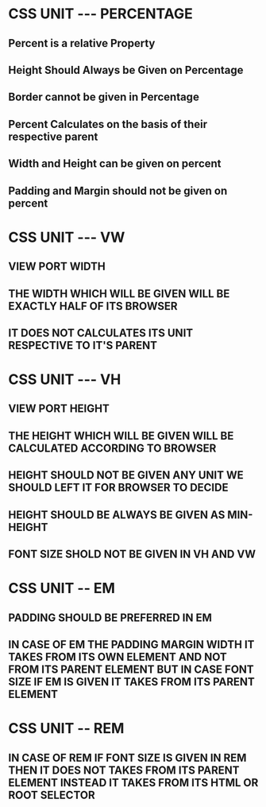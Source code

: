 # CSS UNIT --- PERCENTAGE

## Percent is a relative Property

## Height Should Always be Given on Percentage

## Border cannot be given in Percentage

## Percent Calculates on the basis of their respective parent

## Width and Height can be given on percent

## Padding and Margin should not be given on percent

# CSS UNIT --- VW

## VIEW PORT WIDTH

## THE WIDTH WHICH WILL BE GIVEN WILL BE EXACTLY HALF OF ITS BROWSER

## IT DOES NOT CALCULATES ITS UNIT RESPECTIVE TO IT'S PARENT

# CSS UNIT --- VH

## VIEW PORT HEIGHT

## THE HEIGHT WHICH WILL BE GIVEN WILL BE CALCULATED ACCORDING TO BROWSER

## HEIGHT SHOULD NOT BE GIVEN ANY UNIT WE SHOULD LEFT IT FOR BROWSER TO DECIDE

## HEIGHT SHOULD BE ALWAYS BE GIVEN AS MIN-HEIGHT

## FONT SIZE SHOLD NOT BE GIVEN IN VH AND VW

# CSS UNIT -- EM

## PADDING SHOULD BE PREFERRED IN EM

## IN CASE OF EM THE PADDING MARGIN WIDTH IT TAKES FROM ITS OWN ELEMENT AND NOT FROM ITS PARENT ELEMENT BUT IN CASE FONT SIZE IF EM IS GIVEN IT TAKES FROM ITS PARENT ELEMENT

# CSS UNIT -- REM

## IN CASE OF REM IF FONT SIZE IS GIVEN IN REM THEN IT DOES NOT TAKES FROM ITS PARENT ELEMENT INSTEAD IT TAKES FROM ITS HTML OR ROOT SELECTOR 
